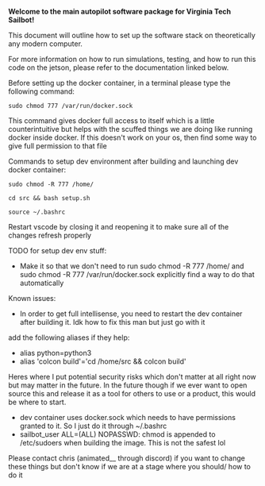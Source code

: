 **Welcome to the main autopilot software package for Virginia Tech Sailbot!**

This document will outline how to set up the software stack on theoretically any modern computer.

For more information on how to run simulations, testing, and how to run this code on the jetson, please refer to the documentation linked below.


Before setting up the docker container, in a terminal please type the following command:

```sudo chmod 777 /var/run/docker.sock```

This command gives docker full access to itself which is a little counterintuitive but helps with the scuffed things we are doing like running docker inside docker.
If this doesn't work on your os, then find some way to give full permission to that file



Commands to setup dev environment after building and launching dev docker container:

```sudo chmod -R 777 /home/```

```cd src && bash setup.sh```

```source ~/.bashrc```

Restart vscode by closing it and reopening it to make sure all of the changes refresh properly



TODO for setup dev env stuff:
- Make it so that we don't need to run sudo chmod -R 777 /home/ and sudo chmod -R 777 /var/run/docker.sock explicitly find a way to do that automatically

Known issues:
- In order to get full intellisense, you need to restart the dev container after building it. Idk how to fix this man but just go with it


add the following aliases if they help:
- alias python=python3
- alias 'colcon build'='cd /home/src && colcon build'




Heres where I put potential security risks which don't matter at all right now but may matter in the future.
In the future though if we ever want to open source this and release it as a tool for others to use or a product, this would be where to start.
- dev container uses docker.sock which needs to have permissions granted to it. So I just do it through ~/.bashrc
- sailbot_user ALL=(ALL) NOPASSWD: chmod is appended to /etc/sudoers when building the image. This is not the safest lol
  
Please contact chris (animated__ through discord) if you want to change these things but don't know if we are at a stage where you should/ how to do it